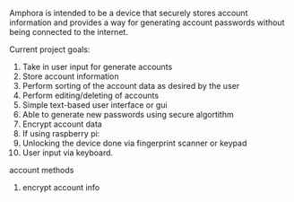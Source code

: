 Amphora is intended to be a device that securely stores account information and provides a way for generating account passwords without being connected to the internet.

Current project goals:
1. Take in user input for generate accounts
2. Store account information
3. Perform sorting of the account data as desired by the user
4. Perform editing/deleting of accounts
5. Simple text-based user interface or gui
6. Able to generate new passwords using secure algortithm
7. Encrypt account data
8. If using raspberry pi:
  1. Unlocking the device done via fingerprint scanner or keypad
  2. User input via keyboard.


account methods
1. encrypt account info
